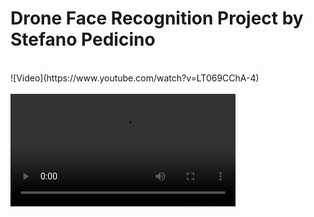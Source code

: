 # Drone Face Recognition Project by Stefano Pedicino




<br>
![Video](https://www.youtube.com/watch?v=LT069CChA-4)
<br/>



<br>
<video src='https://www.youtube.com/watch?v=LT069CChA-4' width=360/>
<br/>
